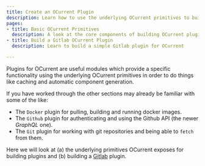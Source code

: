 ```yaml
---
title: Create an OCurrent Plugin
description: Learn how to use the underlying OCurrent primitives to build a new plugin
pages:
- title: Basic OCurrent Primitives
  description: A look at the core components of building OCurrent plugins
- title: Build a Gitlab OCurrent Plugin
  description: Learn to build a simple Gitlab plugin for OCurrent

---
```



Plugins for OCurrent are useful modules which provide a specific functionality using the underlying OCurrent primitives in order to do things like caching and automatic component generation. 

If you have worked through the other sections may already be familiar with some of the like: 

 - The `Docker` plugin for pulling, building and running docker images. 
 - The `Github` plugin for authenticating and using the Github API (the newer *GraphQL* one). 
 - The `Git` plugin for working with git repositories and being able to `fetch` from them. 

Here we will look at (a) the underlying primitives OCurrent exposes for building plugins and (b) building a [Gitlab](https://about.gitlab.com/) plugin. 


